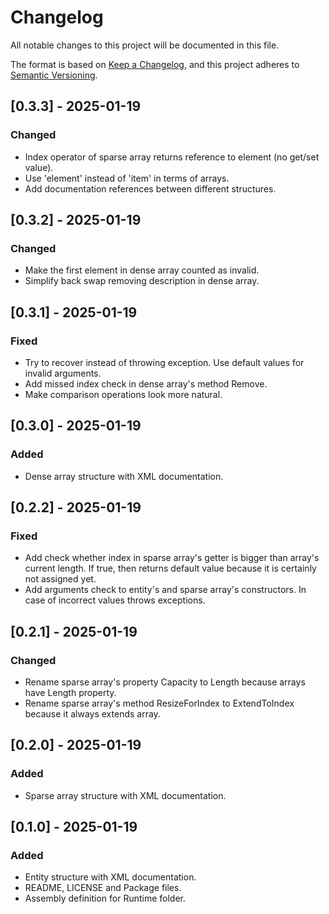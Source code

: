 # Changelog

All notable changes to this project will be documented in this file.

The format is based on [Keep a Changelog](https://keepachangelog.com/en/1.1.0/),
and this project adheres to [Semantic Versioning](https://semver.org/spec/v2.0.0.html).

## [0.3.3] - 2025-01-19

### Changed

- Index operator of sparse array returns reference to element (no get/set value).
- Use 'element' instead of 'item' in terms of arrays.
- Add documentation references between different structures.

## [0.3.2] - 2025-01-19

### Changed

- Make the first element in dense array counted as invalid.
- Simplify back swap removing description in dense array.

## [0.3.1] - 2025-01-19

### Fixed

- Try to recover instead of throwing exception. Use default values for invalid arguments.
- Add missed index check in dense array's method Remove.
- Make comparison operations look more natural.

## [0.3.0] - 2025-01-19

### Added

- Dense array structure with XML documentation.

## [0.2.2] - 2025-01-19

### Fixed

- Add check whether index in sparse array's getter is bigger than array's current length.
  If true, then returns default value because it is certainly not assigned yet.
- Add arguments check to entity's and sparse array's constructors.
  In case of incorrect values throws exceptions.

## [0.2.1] - 2025-01-19

### Changed

- Rename sparse array's property Capacity to Length because arrays have Length property.
- Rename sparse array's method ResizeForIndex to ExtendToIndex because it always extends array.

## [0.2.0] - 2025-01-19

### Added

- Sparse array structure with XML documentation.

## [0.1.0] - 2025-01-19

### Added

- Entity structure with XML documentation.
- README, LICENSE and Package files.
- Assembly definition for Runtime folder.
